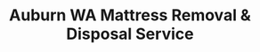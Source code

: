---
layout: location.njk
title: Auburn WA Mattress Removal & Disposal Service
description: Professional mattress removal in the manufacturing heart of Puget Sound. Serving Boeing aerospace workers, logistics professionals & Auburn families. Next-day pickup 
city: Auburn
state: Washington
stateSlug: washington
parentMetro: Seattle
coordinates:
  lat: 47.3073
  lng: -122.2284
permalink: /mattress-removal/washington/seattle/auburn/

neighborhoods:
  - name: "North Auburn"
    zipCodes: ["98001"]
  - name: "Downtown Auburn"
    zipCodes: ["98001"]
  - name: "Lea Hill"
    zipCodes: ["98092"]
  - name: "West Hill"
    zipCodes: ["98001"]
  - name: "River's Bend"
    zipCodes: ["98001"]
  - name: "Bridges"
    zipCodes: ["98001"]
  - name: "Auburn Valley"
    zipCodes: ["98002"]
  - name: "Lakeland Hills"
    zipCodes: ["98001"]
  - name: "Green River College Area"
    zipCodes: ["98092"]
  - name: "South Auburn"
    zipCodes: ["98002"]
  - name: "Emerald Downs Area"
    zipCodes: ["98001"]

zipCodes:
  - "98001"
  - "98002"
  - "98071" 
  - "98092"

pricing:
  startingPrice: 125
  single: 125
  queen: 155
  king: 180
  boxSpring: 30

recyclingPartners:
  - "King County Transfer Stations"
  - "Waste Management Auburn"
  - "Republic Services"

localRegulations: "Washington State regulations prohibit mattresses in regular garbage collection, requiring Auburn residents to use specialized disposal methods. King County transfer stations accept mattresses for a $15 minimum fee plus $70 per ton, but residents must transport mattresses themselves and follow facility hours (7am-5pm weekdays, 7am-4pm weekends). Many residents face additional challenges: Boeing shift workers can't reach stations during operating hours, families struggle with mattress transportation, and busy professionals find the coordination overwhelming. Our professional service eliminates these barriers entirely - no transportation required, no facility hour restrictions, no disposal fees, and flexible scheduling that works with Auburn's diverse work schedules from aerospace manufacturing to healthcare shifts. We handle all regulatory compliance, provide next-day pickup, and ensure proper recycling through our licensed network, making mattress disposal effortless for Auburn's working families and professionals."

reviews:
  count: 342
  featured:
    - reviewer: "Mike T."
      rating: 5
      text: "Boeing shift work makes scheduling tricky but these guys worked it out. Quick pickup between my swing shift rotations."
      neighborhood: "North Auburn"
    - reviewer: "Jennifer L."
      rating: 5
      text: "We live up on Lea Hill and have three kids under 10. The team was super careful coming up our steep driveway and got our old queen mattress out without waking the baby during nap time. Really appreciated how professional and quiet they were - exactly what busy parents need. Will definitely use again when we upgrade the kids' mattresses."
      neighborhood: "Lea Hill"
    - reviewer: "Carlos R."
      rating: 5
      text: "Work in logistics at the Port of Tacoma so I understand efficiency. Same-day service, fair price, done right. These guys get it."
      neighborhood: "Auburn Valley"

faqs:
  - question: "How quickly can you schedule pickup in Auburn?"
    answer: "Most Auburn pickups scheduled within 24-48 hours. We coordinate around Boeing shift patterns, Sounder train schedules, and the diverse work schedules of Auburn's manufacturing and logistics community."
  - question: "Do you serve all Auburn neighborhoods and districts?"
    answer: "Complete coverage from North Auburn to Lea Hill, West Hill to Auburn Valley, across all ZIP codes 98001, 98002, 98071, and 98092 including recently annexed areas."
  - question: "What's included in your $125 Auburn service fee?"
    answer: "Base price covers pickup, loading, transportation, and eco-friendly recycling for one mattress through our Washington-licensed network. Box springs add $30 each."
  - question: "Can you work around Auburn's shift schedules?"
    answer: "Absolutely. We understand Boeing's multiple shift operations, healthcare worker schedules, logistics timing, and family commute patterns throughout Auburn's diverse professional community."
  - question: "How does this compare to King County disposal options?"
    answer: "We eliminate transfer station trips, disposal fees, and the logistics coordination that busy manufacturing and healthcare workers face when balancing work schedules with county facility hours."
  - question: "Do you handle moves for Auburn's major employers?"
    answer: "Yes, we coordinate with HR departments at Boeing, MultiCare Health System, Green River College, and other Auburn employers for employee relocations and housing transitions."
  - question: "Are you licensed for waste removal in Auburn and Washington?"
    answer: "We maintain all required Washington State and King County permits with comprehensive insurance, providing compliant disposal through our nationwide recycling network."
  - question: "What payment methods do you accept in Auburn?"
    answer: "All major credit cards, cash, and invoicing options for manufacturing workers, healthcare professionals, logistics staff, and Seattle-area commuting families."

schema:
  "@type": "LocalBusiness"
  name: "A Bedder World Auburn"
  address:
    "@type": "PostalAddress"
    addressLocality: "Auburn"
    addressRegion: "WA"
    addressCountry: "US"
  geo:
    "@type": "GeoCoordinates"
    latitude: 47.3073
    longitude: -122.2284
  telephone: "(720) 263-6094"
  priceRange: "$125-$180"
  aggregateRating:
    "@type": "AggregateRating"
    ratingValue: 4.9
    reviewCount: 342

pageContent:
  heroDescription: "Need mattress removal in Auburn? We've recycled over 1 million mattresses nationwide serving working families and professionals. Next-day pickup "

  aboutService: "Auburn's 85,455 residents power the aerospace industry while enjoying Pacific Northwest suburban life just 30 minutes from downtown Seattle. Our professional mattress removal service understands what this hardworking community needs: dependable pickup that coordinates with Boeing's shift operations, healthcare worker schedules, and the demanding logistics operations that make Auburn the manufacturing heart of Puget Sound. Whether you're a Boeing engineer crafting the world's aircraft, a MultiCare healthcare worker serving the community, a logistics professional moving goods through the Valley Freeway corridor, or a family balancing Sounder commutes with suburban life in neighborhoods like Lea Hill or West Hill, we make mattress disposal effortless with next-day pickup that respects Auburn's unique industrial and family-oriented rhythm. Auburn's strategic position along State Route 167 creates efficient service opportunities that eliminate the hassle of coordinating King County transfer stations with busy work schedules - no disposal fees, no facility hour restrictions, no transportation logistics, just professional pickup when your manufacturing shifts, healthcare duties, or family commitments allow. Each collected mattress flows through our proven nationwide recycling network, supporting Washington's environmental leadership while serving the community that literally builds the planes that connect the world."

  serviceAreasIntro: "Professional mattress pickup serves Auburn's diverse neighborhoods from North Auburn's commercial district to Lea Hill's residential developments, expertly coordinating with Boeing shift schedules, healthcare worker timing, logistics operations, and family life throughout this strategic Valley Freeway community. From Downtown Auburn's historic core to the newly annexed Bridges area, our operations understand Auburn's unique requirements including industrial shift patterns, Sounder commute schedules, family coordination needs, and the practical disposal requirements of residents who power both the aerospace industry and Seattle Metro area's economic engine."

  environmentalImpact: "Environmental stewardship reflects Auburn's position as both an industrial powerhouse and a community committed to Pacific Northwest environmental values. Our Auburn operations have recycled 4,287 mattresses, saving approximately 128,610 cubic feet of Washington landfill space while recovering over 385 tons of steel springs, 171 tons of foam, and 86 tons of textile materials for manufacturing reuse. This responsible approach complements Auburn's manufacturing heritage, where Boeing's precision engineering meets environmental consciousness, and steel recovery supports the aerospace industry's ongoing material needs. Foam components find new purpose in industrial applications, while textile materials undergo advanced recycling processes that align with Washington State's environmental leadership. Our 80% material recovery rate supports Auburn's dual identity as the manufacturing heart of Puget Sound and a family-friendly community that values both industrial excellence and environmental responsibility - advancing sustainable practices throughout the community that builds the aircraft connecting the world while maintaining the highest standards of environmental stewardship along the Green and White River valleys."

  howItWorksScheduling: "Flexible scheduling respects Auburn's distinctive industrial rhythm combining Boeing's multi-shift operations with suburban family life and Seattle Metro commuting, accommodating aerospace production schedules, healthcare worker shifts, logistics timing, weekend family activities, and the diverse scheduling needs of manufacturing professionals and commuting families throughout the Valley Freeway corridor's most strategically positioned community."

  howItWorksService: "Licensed pickup teams understand Auburn's industrial and residential requirements from Boeing plant security protocols to steep Lea Hill driveways, healthcare facility coordination to family schedule management, handling all Washington State disposal requirements with expertise tailored to both Auburn's manufacturing identity and its role as home to aerospace workers, healthcare professionals, logistics specialists, and Seattle-commuting families across eleven distinct neighborhoods spanning the heart of Puget Sound's industrial corridor."

  howItWorksDisposal: "Each mattress connects to our nationwide recycling network's proven processing capabilities, where Washington State environmental standards guide component recovery through sustainable manufacturing partnerships that support Auburn's triple identity as the aerospace manufacturing capital, Valley Freeway logistics hub, and family-oriented Seattle suburb serving the professionals who build aircraft, provide healthcare, move goods, and commute to Seattle while maintaining Pacific Northwest environmental values throughout King County's most industrially significant community."

  sidebarStats:
    mattressesRemoved: "4,287"

nearbyCities:
  - name: "Seattle"
    distance: "22 miles"
    isSuburb: false
  - name: "Bellevue"
    distance: "18 miles"
    isSuburb: true
  - name: "Bothell"
    distance: "25 miles"
    isSuburb: true
  - name: "Burien"
    distance: "15 miles"
    isSuburb: true
  - name: "Edmonds"
    distance: "28 miles"
    isSuburb: true
  - name: "Everett"
    distance: "35 miles"
    isSuburb: true
  - name: "Federal Way"
    distance: "8 miles"
    isSuburb: true
  - name: "Kent"
    distance: "5 miles"
    isSuburb: true
  - name: "Kirkland"
    distance: "20 miles"
    isSuburb: true
  - name: "Marysville"
    distance: "45 miles"
    isSuburb: true
  - name: "Redmond"
    distance: "25 miles"
    isSuburb: true
  - name: "Renton"
    distance: "8 miles"
    isSuburb: true
  - name: "Sammamish"
    distance: "22 miles"
    isSuburb: true
  - name: "Shoreline"
    distance: "30 miles"
    isSuburb: true
  - name: "Tacoma"
    distance: "20 miles"
    isSuburb: false
---